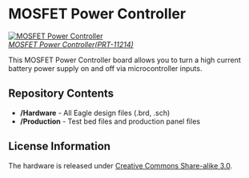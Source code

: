 MOSFET Power Controller
=======================

[![MOSFET Power Controller](https://cdn.sparkfun.com/assets/parts/6/7/9/7/11214-02.jpg)  
*MOSFET Power Controller(PRT-11214)*](https://www.sparkfun.com/products/11214)

This MOSFET Power Controller board allows you to turn a high current battery power supply on and off via microcontroller inputs. 

Repository Contents
-------------------
* **/Hardware** - All Eagle design files (.brd, .sch)
* **/Production** - Test bed files and production panel files

License Information
-------------------
The hardware is released under [Creative Commons Share-alike 3.0](http://creativecommons.org/licenses/by-sa/3.0/).  


